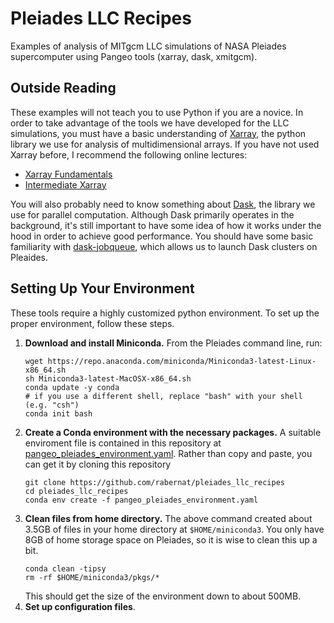 # Pleiades LLC Recipes
Examples of analysis of MITgcm LLC simulations of NASA Pleiades supercomputer using 
Pangeo tools (xarray, dask, xmitgcm).

## Outside Reading

These examples will not teach you to use Python if you are a novice.
In order to take advantage of the tools we have developed for the LLC simulations,
you must have a basic understanding of [Xarray](http://xarray.pydata.org/en/latest/),
the python library we use for analysis of multidimensional arrays.
If you have not used Xarray before, I recommend the following online lectures:
- [Xarray Fundamentals](https://rabernat.github.io/research_computing_2018/xarray.html)
- [Intermediate Xarray](https://rabernat.github.io/research_computing_2018/intermediate-xarray.html)

You will also probably need to know something about [Dask](http://dask.pydata.org),
the library we use for parallel computation. Although Dask primarily operates in the
background, it's still important to have some idea of how it works under the hood
in order to achieve good performance. You should have some basic familiarity with
[dask-jobqueue](https://jobqueue.dask.org/en/latest/), which allows us to launch
Dask clusters on Pleaides.

## Setting Up Your Environment

These tools require a highly customized python environment. To set up the proper
environment, follow these steps.

1. **Download and install Miniconda.** From the Pleiades command line, run:
    ```
    wget https://repo.anaconda.com/miniconda/Miniconda3-latest-Linux-x86_64.sh
    sh Miniconda3-latest-MacOSX-x86_64.sh
    conda update -y conda
    # if you use a different shell, replace "bash" with your shell (e.g. "csh")
    conda init bash
    ```
1. **Create a Conda environment with the necessary packages.** A suitable enviroment
   file is contained in this repository at
   [pangeo_pleiades_environment.yaml](pangeo_pleiades_environment.yaml).
   Rather than copy and paste, you can get it by cloning this repository
   ```
   git clone https://github.com/rabernat/pleiades_llc_recipes
   cd pleiades_llc_recipes
   conda env create -f pangeo_pleiades_environment.yaml
   ```
1. **Clean files from home directory.** The above command created about 3.5GB of
   files in your home directory at `$HOME/miniconda3`. You only have 8GB of home
   storage space on Pleiades, so it is wise to clean this up a bit.
   ```
   conda clean -tipsy
   rm -rf $HOME/miniconda3/pkgs/*
   ```
   This should get the size of the environment down to about 500MB.
1. **Set up configuration files**.
